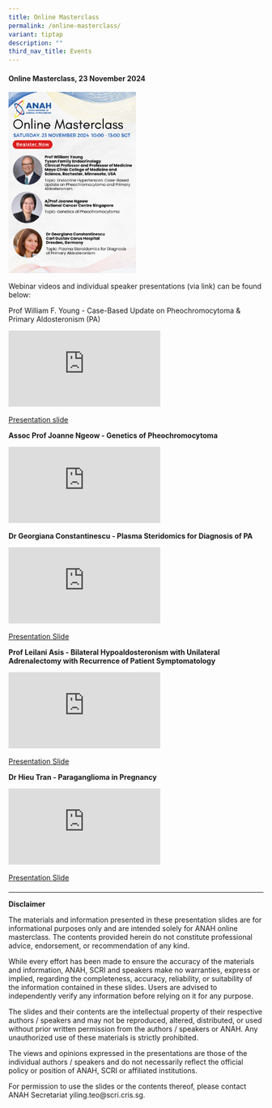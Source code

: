 ```yaml
---
title: Online Masterclass
permalink: /online-masterclass/
variant: tiptap
description: ""
third_nav_title: Events
---
```

<h4><strong>Online Masterclass, 23 November 2024</strong></h4>
<div class="isomer-image-wrapper">
<img style="width: 50%;" height="auto" width="100%" alt="" src="/images/ANAH_Circular.png">
</div>
<p>Webinar videos and individual speaker presentations (via link) can be
found below:</p>
<p>Prof William F. Young - Case-Based Update on Pheochromocytoma &amp; Primary
Aldosteronism (PA)</p>
<div class="iframe-wrapper">
<iframe allowfullscreen="true" frameborder="0" src="https://www.youtube.com/embed/g2u9AX8hWcw?si=E-74DSroOBJfFDLj"></iframe>
</div>
<p><a href="/files/ANAH/For_sharing__Endo_BP_WF_Young_Nov_2024_Syllabus.pdf" rel="noopener noreferrer nofollow" target="_blank">Presentation slide</a>
</p>
<p><strong>Assoc Prof Joanne Ngeow - Genetics of Pheochromocytoma</strong>
</p>
<div class="iframe-wrapper">
<iframe allowfullscreen="true" frameborder="0" src="https://www.youtube.com/embed/EV6TJfMGrHo?si=GowRIAhcSrlUMDol"></iframe>
</div>
<p><strong>Dr Georgiana Constantinescu - Plasma Steridomics for Diagnosis of PA</strong>
</p>
<div class="iframe-wrapper">
<iframe allowfullscreen="true" frameborder="0" src="https://www.youtube.com/embed/Umj2-mJ0y4s?si=k8H5ZIH4DIr626Tv"></iframe>
</div>
<p><a href="/files/ANAH/For_sharing__Georgiana___Masterclass_Asia.pdf" rel="noopener nofollow" target="_blank">Presentation Slide</a>
</p>
<p><strong>Prof Leilani Asis - Bilateral Hypoaldosteronism with Unilateral Adrenalectomy with Recurrence of Patient Symptomatology</strong>
</p>
<div class="iframe-wrapper">
<iframe allowfullscreen="true" frameborder="0" src="https://www.youtube.com/embed/-LrKwJaOrWQ?si=xBUHW29qAKGC3XK9"></iframe>
</div>
<p><a href="/files/ANAH/For_sharing__ANAH_Masterclass_Bilateral_Pheo.pdf" rel="noopener noreferrer nofollow" target="_blank">Presentation Slide</a>
</p>
<p><strong>Dr Hieu Tran - Paraganglioma in Pregnancy</strong>
</p>
<div class="iframe-wrapper">
<iframe allowfullscreen="true" frameborder="0" src="https://www.youtube.com/embed/lwt3v8p45AU?si=2Aq5QHHnuXdvjD46"></iframe>
</div>
<p><a href="/files/ANAH/For_sharing__ANAH_case_presentation_HT_1.pdf" rel="noopener nofollow" target="_blank">Presentation Slide</a>
</p>
<h4></h4>
<p></p>
<p></p>
<hr>
<p><strong>Disclaimer</strong>
</p>
<p>The materials and information presented in these presentation slides are
for informational purposes only and are intended solely for ANAH online
masterclass. The contents provided herein do not constitute professional
advice, endorsement, or recommendation of any kind.</p>
<p>While every effort has been made to ensure the accuracy of the materials
and information, ANAH, SCRI and speakers make no warranties, express or
implied, regarding the completeness, accuracy, reliability, or suitability
of the information contained in these slides. Users are advised to independently
verify any information before relying on it for any purpose.</p>
<p>The slides and their contents are the intellectual property of their respective
authors / speakers and may not be reproduced, altered, distributed, or
used without prior written permission from the authors / speakers or ANAH.
Any unauthorized use of these materials is strictly prohibited.</p>
<p>The views and opinions expressed in the presentations are those of the
individual authors / speakers and do not necessarily reflect the official
policy or position of ANAH, SCRI or affiliated institutions.</p>
<p>For permission to use the slides or the contents thereof, please contact
ANAH Secretariat yiling.teo@scri.cris.sg.</p>
<p></p>
<p></p>
<p></p>